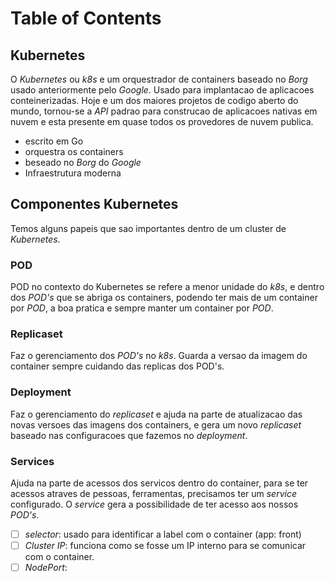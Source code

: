 # Table of Contents

## Kubernetes
O *Kubernetes* ou *k8s* e um orquestrador de containers baseado no *Borg* usado anteriormente pelo *Google*. Usado para implantacao de aplicacoes conteinerizadas. Hoje e um dos maiores projetos de codigo aberto do mundo, tornou-se a *API* padrao para construcao de aplicacoes nativas em nuvem e esta presente em quase todos os provedores de nuvem publica.

- escrito em Go
- orquestra os containers
- beseado no *Borg* do *Google*
- Infraestrutura moderna

## Componentes Kubernetes
Temos alguns papeis que sao importantes dentro de um cluster de *Kubernetes*.

### POD
POD no contexto do Kubernetes se refere a menor unidade do *k8s*, e dentro dos *POD's* que se abriga os containers, podendo ter mais de um container por *POD*, a boa pratica e sempre manter um container por *POD*.

### Replicaset
Faz o gerenciamento dos *POD's* no *k8s*. Guarda a versao da imagem do container sempre cuidando das replicas dos POD's.

### Deployment
Faz o gerenciamento do *replicaset* e ajuda na parte de atualizacao das novas versoes das imagens dos containers, e gera um novo *replicaset* baseado nas configuracoes que fazemos no *deployment*.

### Services
Ajuda na parte de acessos dos servicos dentro do container, para se ter acessos atraves de pessoas, ferramentas, precisamos ter um *service* configurado. O *service* gera a possibilidade de ter acesso aos nossos *POD's*.

- [ ] *selector*: usado para identificar a label com o container (app: front)
- [ ] *Cluster IP*: funciona como se fosse um IP interno para se comunicar com o container.
- [ ] *NodePort*:  
